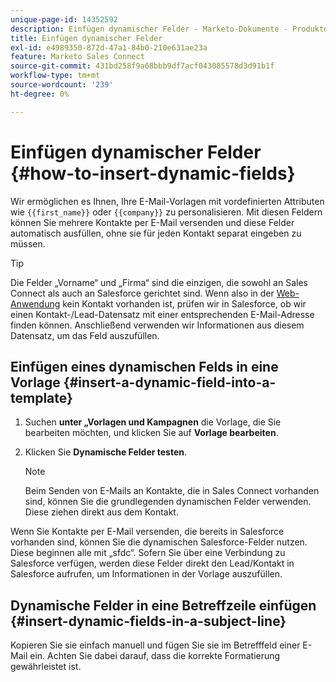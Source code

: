 ```yaml
---
unique-page-id: 14352592
description: Einfügen dynamischer Felder - Marketo-Dokumente - Produktdokumentation
title: Einfügen dynamischer Felder
exl-id: e4989350-872d-47a1-84b0-210e631ae23a
feature: Marketo Sales Connect
source-git-commit: 431bd258f9a68bbb9df7acf043085578d3d91b1f
workflow-type: tm+mt
source-wordcount: '239'
ht-degree: 0%

---
```


# Einfügen dynamischer Felder {#how-to-insert-dynamic-fields}

Wir ermöglichen es Ihnen, Ihre E-Mail-Vorlagen mit vordefinierten Attributen wie `{{first_name}}` oder `{{company}}` zu personalisieren. Mit diesen Feldern können Sie mehrere Kontakte per E-Mail versenden und diese Felder automatisch ausfüllen, ohne sie für jeden Kontakt separat eingeben zu müssen.

>[!TIP]
>
>Die Felder „Vorname“ und „Firma“ sind die einzigen, die sowohl an Sales Connect als auch an Salesforce gerichtet sind. Wenn also in der [Web-Anwendung](https://toutapp.com/login) kein Kontakt vorhanden ist, prüfen wir in Salesforce, ob wir einen Kontakt-/Lead-Datensatz mit einer entsprechenden E-Mail-Adresse finden können. Anschließend verwenden wir Informationen aus diesem Datensatz, um das Feld auszufüllen.

## Einfügen eines dynamischen Felds in eine Vorlage {#insert-a-dynamic-field-into-a-template}

1. Suchen **unter „Vorlagen und Kampagnen** die Vorlage, die Sie bearbeiten möchten, und klicken Sie auf **Vorlage bearbeiten**.

1. Klicken Sie **Dynamische Felder testen**.

   >[!NOTE]
   >
   >Beim Senden von E-Mails an Kontakte, die in Sales Connect vorhanden sind, können Sie die grundlegenden dynamischen Felder verwenden. Diese ziehen direkt aus dem Kontakt.

Wenn Sie Kontakte per E-Mail versenden, die bereits in Salesforce vorhanden sind, können Sie die dynamischen Salesforce-Felder nutzen. Diese beginnen alle mit „sfdc“. Sofern Sie über eine Verbindung zu Salesforce verfügen, werden diese Felder direkt den Lead/Kontakt in Salesforce aufrufen, um Informationen in der Vorlage auszufüllen.

## Dynamische Felder in eine Betreffzeile einfügen {#insert-dynamic-fields-in-a-subject-line}

Kopieren Sie sie einfach manuell und fügen Sie sie im Betrefffeld einer E-Mail ein. Achten Sie dabei darauf, dass die korrekte Formatierung gewährleistet ist.
